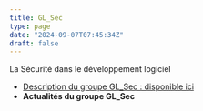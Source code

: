 ```yaml
---
title: GL_Sec
type: page
date: "2024-09-07T07:45:34Z"
draft: false
---
```


La Sécurité dans le développement logiciel

  * [Description du groupe GL_Sec : disponible ici](https://gdr-gpl-2013-2024.imag.fr/Groupes/Securite/Description.html)
  * **Actualités du groupe GL_Sec**


